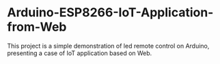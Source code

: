 # Arduino-ESP8266-IoT-Application-from-Web
This project is a simple demonstration of led remote control on Arduino, presenting a case of IoT application based on Web.

